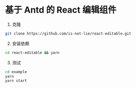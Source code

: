 # 基于 Antd 的 React 编辑组件

1. 克隆

```zsh
git clone https://github.com/is-not-lie/react-editable.git
```

2. 安装依赖

```zsh
cd react-editable && yarn
```

3. 测试

```zsh
cd example
yarn
yarn start
```

